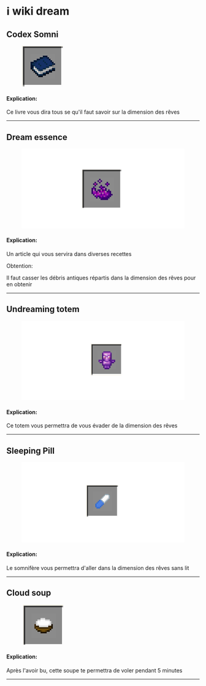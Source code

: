 # ℹ️ wiki dream

## Codex Somni

<figure><img src="../.gitbook/assets/codexsomni.png" alt=""><figcaption></figcaption></figure>

#### Explication:

Ce livre vous dira tous se qu'il faut savoir sur la dimension des rêves

***



## Dream essence

<figure><img src="../.gitbook/assets/dream_essence.png" alt=""><figcaption></figcaption></figure>

#### Explication:

Un article qui vous servira dans diverses recettes

Obtention:

Il faut casser les débris antiques répartis dans la dimension des rêves pour en obtenir

***

## Undreaming totem

<figure><img src="../.gitbook/assets/undreaming_totem.png" alt=""><figcaption></figcaption></figure>

#### Explication:

Ce totem vous permettra de vous évader de la dimension des rêves

***

## Sleeping Pill

<figure><img src="../.gitbook/assets/sleeping_pill.png" alt=""><figcaption></figcaption></figure>

#### Explication:

Le somnifère vous permettra d'aller dans la dimension des rêves sans lit

***

## Cloud soup

<figure><img src="../.gitbook/assets/cloud_soup.png" alt=""><figcaption></figcaption></figure>

#### Explication:

Après l'avoir bu, cette soupe te permettra de voler pendant 5 minutes

***
